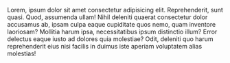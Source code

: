 Lorem, ipsum dolor sit amet consectetur adipisicing elit. Reprehenderit, sunt quasi. Quod, assumenda ullam! Nihil deleniti quaerat consectetur dolor accusamus ab, ipsam culpa eaque cupiditate quos nemo, quam inventore laoriosam?
Mollitia harum ipsa, necessitatibus ipsum distinctio illum? Error delectus eaque iusto ad dolores quia molestiae? Odit, deleniti quo harum reprehenderit eius nisi facilis in duimus iste aperiam voluptatem alias molestias!